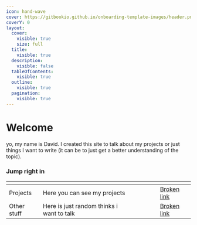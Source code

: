 ```yaml
---
icon: hand-wave
cover: https://gitbookio.github.io/onboarding-template-images/header.png
coverY: 0
layout:
  cover:
    visible: true
    size: full
  title:
    visible: true
  description:
    visible: false
  tableOfContents:
    visible: true
  outline:
    visible: true
  pagination:
    visible: true
---
```


# Welcome

yo, my name is David. I created this site to talk about my projects or just things I want to write (it can be to just get a better understanding of the topic).

### Jump right in

<table data-view="cards"><thead><tr><th></th><th></th><th data-type="content-ref"></th><th data-type="content-ref"></th><th data-hidden data-card-cover data-type="files"></th><th data-hidden></th><th data-hidden data-card-target data-type="content-ref"></th></tr></thead><tbody><tr><td>Projects</td><td>Here you can see my projects</td><td></td><td></td><td></td><td></td><td><a href="broken-reference">Broken link</a></td></tr><tr><td>Other stuff</td><td>Here is just random thinks i want to talk</td><td></td><td></td><td></td><td></td><td><a href="broken-reference">Broken link</a></td></tr></tbody></table>
